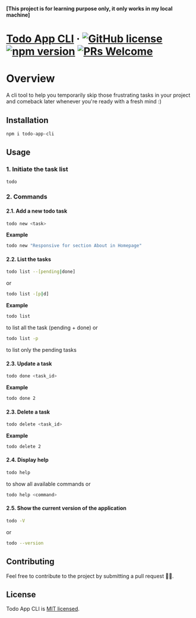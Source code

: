**[This project is for learning purpose only, it only works in my local machine]**

# [Todo App CLI](https://www.npmjs.com/package/todo-app-cli) &middot; [![GitHub license](https://img.shields.io/badge/license-MIT-red.svg)](https://github.com/wilson-here/todo-app-cli/LICENSE) [![npm version](https://img.shields.io/npm/v/todo-app-cli.svg?style=flat)](https://www.npmjs.com/package/todo-app-cli) [![PRs Welcome](https://img.shields.io/badge/PRs-welcome-brightgreen.svg)](https://www.npmjs.com/package/todo-app-cli#Contributing)

# Overview

A cli tool to help you temporarily skip those frustrating tasks in your project and comeback later whenever you're ready with a fresh mind :)

## Installation

```bash
npm i todo-app-cli
```

## Usage

### 1. Initiate the task list

```bash
todo
```

### 2. Commands

#### 2.1. Add a new todo task

```bash
todo new <task>
```

**Example**

```bash
todo new "Responsive for section About in Homepage"
```

#### 2.2. List the tasks

```bash
todo list --[pending|done]
```

or

```bash
todo list -[p|d]
```

**Example**

```bash
todo list
```

to list all the task (pending + done)
or

```bash
todo list -p
```

to list only the pending tasks

#### 2.3. Update a task

```bash
todo done <task_id>
```

**Example**

```bash
todo done 2
```

#### 2.3. Delete a task

```bash
todo delete <task_id>
```

**Example**

```bash
todo delete 2
```

#### 2.4. Display help

```bash
todo help
```

to show all available commands
or

```bash
todo help <command>
```

#### 2.5. Show the current version of the application

```bash
todo -V
```

or

```bash
todo --version
```

## Contributing

Feel free to contribute to the project by submitting a pull request 🙋‍♂️.

## License

Todo App CLI is [MIT licensed](./LICENSE).
